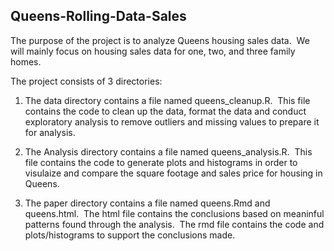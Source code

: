 ## Queens-Rolling-Data-Sales

The purpose of the project is to analyze Queens housing sales data.  We will mainly focus on housing sales data for one, two, and three family homes. 

The project consists of 3 directories:

1.  The data directory contains a file named queens_cleanup.R.  This file contains the code to clean up the data, format the data and conduct exploratory analysis to remove outliers and missing values to prepare it for analysis.

2.  The Analysis directory contains a file named queens_analysis.R.  This file contains the code to generate plots and histograms in order to visulaize and compare the square footage and sales price for housing in Queens.

3.  The paper directory contains a file named queens.Rmd and queens.html.  The html file contains the conclusions based on meaninful patterns found through the analysis.  The rmd file contains the code and plots/histograms to support the conclusions made.
